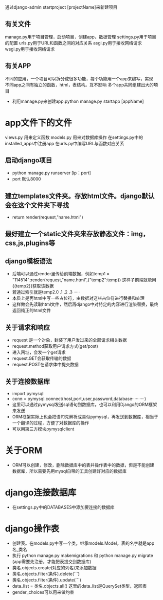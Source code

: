 通过django-admin startproject [projectName]来新建项目
## 有关文件
manage.py用于项目管理，启动项目，创建app，数据管理
settings.py用于项目的配置
urls.py用于URL和函数之间的对应关系
asgi.py用于接收网络请求
wsgi.py用于接收网络请求
## 有关APP
不同的应用，一个项目可以拆分成很多功能，每个功能用一个app来编写，实现
不同app之间有独立的函数，html，表结构。互不影响
多个app共同组建出大的项目
* 利用manage.py来创建app:python manage.py startapp [appName]
# app文件下的文件
views.py 用来定义函数
models.py 用来对数据库操作
在settings.py中的installed_apps中注册app
在urls.py中编写URL与函数对应关系
## 启动django项目
* python manage.py runserver [ip：port]
* port 默认8000
## 建立templates文件夹。存放html文件。django默认会在这个文件夹下寻找
*  return render(request,"name.html")
## 最好建立一个static文件夹来存放静态文件：img，css,js,plugins等
## django模板语法
* 后端可以通过render里传给前端数据，例如temp1 = "114514";render(request,"name.html",{"temp2":temp}) 这样子前端就能用{{temp2}}获取该数据
* 若通过索引就是temp2.0 .1 .2 .3 ·····
* 本质上是再html中写一些占位符，由数据对这些占位符进行替换和处理
* 这样做会先读取html文件，然后再django中对特定的内容进行渲染替换，最终返回纯正的html文件
## 关于请求和响应
* request 是一个对象，封装了用户发过来的全部请求相关数据
* request.method获取用户请求方式(get/post)
* 进入网址，会发一个get请求
* request.GET会获取传输的数据
* request.POST在请求体中提交数据
## 关于连接数据库
* import pymysql
* conn = pymysql.connect(host,port,user,password,database··········)
* 这里可以通过pymysql发送sql语句到数据库，也可以利用Django的ORM框架来发送
* ORM框架实际上也会把语句先解析成类似pymysql，再发送到数据库，相当于一个翻译的过程，方便了对数据库的操作
* 可以用第三方模块pymysqlclient
# 关于ORM
* ORM可以创建，修改，删除数据库中的表并操作表中的数据，但是不能创建数据库，所以需要先用mysql自带的工具创建好对应的数据库
# django连接数据库
* 在settings.py中的DATABASES中添加要连接的数据库
# django操作表
* 创建表。在models.py中写一个类，继承models.Model。表的名字就是app名_类名
* 执行 python manage.py makemigrations 和 python manage.py migrate   (app需要先注册，才能把表提交到数据库)
* 类名.objects.create(对应的列名)来添加数据
* 类名.objects.filter(条件).delete(```)
* 类名.objects.filter(条件).update(```)
* data_list = 类名.objects.all()  这里的data_list是QuerySet类型，返回表
* gender_choices可以用来做约束
